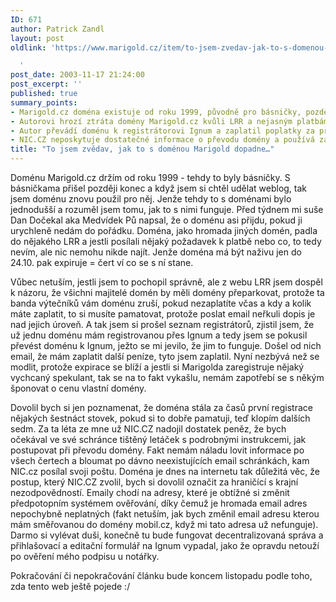 ```yaml
---
ID: 671
author: Patrick Zandl
layout: post
oldlink: 'https://www.marigold.cz/item/to-jsem-zvedav-jak-to-s-domenou-marigold-dopadne

  '
post_date: 2003-11-17 21:24:00
post_excerpt: ''
published: true
summary_points:
- Marigold.cz doména existuje od roku 1999, původně pro básničky, později pro weblog.
- Autorovi hrozí ztráta domény Marigold.cz kvůli LRR a nejasným platbám.
- Autor převádí doménu k registrátorovi Ignum a zaplatil poplatky za převod.
- NIC.CZ neposkytuje dostatečné informace o převodu domény a používá zastaralé systémy.
title: "To jsem zvědav, jak to s doménou Marigold dopadne…"
---
```


<p>
Doménu Marigold.cz držím od roku 1999 - tehdy to byly básničky. S básničkama přišel později konec a když jsem si chtěl udělat weblog, tak jsem doménu znovu použil pro něj. Jenže tehdy to s doménami bylo jednodušší a rozuměl jsem tomu, jak to s nimi funguje. Před týdnem mi suše Dan Dočekal aka Medvídek Pů napsal, že o doménu asi přijdu, pokud ji urychleně nedám do pořádku. Doména, jako hromada jiných domén, padla do nějakého LRR a jestli posílali nějaký požadavek k platbě nebo co, to tedy nevím, ale nic nemohu nikde najít. Jenže doména má být naživu jen do 24.10. pak expiruje = čert ví co se s ní stane. </p>

<p>
Vůbec netuším, jestli jsem to pochopil správně, ale z webu LRR jsem dospěl k názoru, že všichni majitelé domén by měli domény přeparkovat, protože ta banda výtečníků vám doménu zruší, pokud nezaplatíte včas a kdy a kolik máte zaplatit, to si musíte pamatovat, protože poslat email neřkuli dopis je nad jejich úroveň. A tak jsem si prošel seznam registrátorů, zjistil jsem, že už jednu doménu mám registrovanou přes Ignum a tedy jsem se pokusil převést doménu k Ignum, ježto se mi jevilo, že jim to funguje. Došel od nich email, že mám zaplatit další peníze, tyto jsem zaplatil. Nyní nezbývá než se modlit, protože expirace se blíží a jestli si Marigolda zaregistruje nějaký vychcaný spekulant, tak se na to fakt vykašlu, nemám zapotřebí se s někým šponovat o cenu vlastní domény. </p>

<p>
Dovolil bych si jen poznamenat, že doména&#160;stála za časů první registrace nějakých šestnáct stovek, pokud si to dobře pamatuji, teď klopím dalších sedm. Za ta léta&#160;ze mne už NIC.CZ&#160;nadojil dostatek peněz, že bych očekával ve své schránce tištěný letáček s podrobnými instrukcemi, jak postupovat při převodu domény. Fakt nemám náladu lovit informace po všech čertech a bloumat po dávno neexistujících email schránkách, kam NIC.cz posílal svoji poštu.&#160;Doména je dnes na internetu tak důležitá věc, že postup, který NIC.CZ zvolil, bych si dovolil označit za hraničící s krajní nezodpovědností. Emaily chodí na adresy, které je obtížné si změnit předpotopním systémem ověřování, díky čemuž je hromada email adres nepochybně neplatných (fakt netuším, jak bych změnil email adresu kterou mám směřovanou do domény mobil.cz, když mi tato adresa už nefunguje). Darmo si vylévat duši, konečně tu bude fungovat decentralizovaná správa a přihlašovací a editační formulář na Ignum vypadal, jako že opravdu netouží po ověření mého podpisu u notářky. </p>

<p>
Pokračování či nepokračování článku bude koncem listopadu podle toho, zda tento web ještě pojede :/</p>